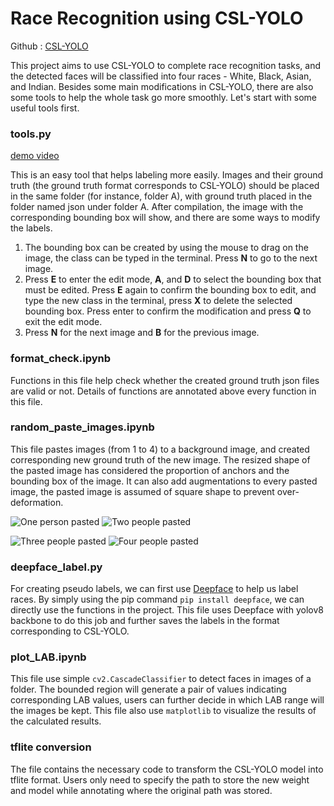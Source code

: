 # Race Recognition using CSL-YOLO
Github : [CSL-YOLO](https://github.com/D0352276/CSL-YOLO) 

This project aims to use CSL-YOLO to complete race recognition tasks, and the detected faces will be classified into four races - White, Black, Asian, and Indian. Besides some main modifications in CSL-YOLO, there are also some tools to help the whole task go more smoothly. Let's start with some useful tools first.

### tools.py

[demo video](https://youtu.be/JUGPkRoqEy0)

This is an easy tool that helps labeling more easily. Images and their ground truth (the ground truth format corresponds to CSL-YOLO) should be placed in the same folder (for instance, folder A), with ground truth placed in the folder named json under folder A. After compilation, the image with the corresponding bounding box will show, and there are some ways to modify the labels.
1. The bounding box can be created by using the mouse to drag on the image, the class can be typed in the terminal. Press **N** to go to the next image.
2. Press **E** to enter the edit mode, **A**, and **D** to select the bounding box that must be edited. Press **E** again to confirm the bounding box to edit, and type the new class in the terminal, press **X** to delete the selected bounding box. Press enter to confirm the modification and press **Q** to exit the edit mode.
3. Press **N** for the next image and **B** for the previous image.


### format_check.ipynb
Functions in this file help check whether the created ground truth json files are valid or not. Details of functions are annotated above every function in this file. 

### random_paste_images.ipynb
This file pastes images (from 1 to 4) to a background image, and created corresponding new ground truth of the new image. The resized shape of the pasted image has considered the proportion of anchors and the bounding box of the image. It can also add augmentations to every pasted image, the pasted image is assumed of square shape to prevent over-deformation.

![One person pasted](https://github.com/user-attachments/assets/c9eb7a65-306a-4582-a434-9d8551189124)
![Two people pasted](https://github.com/user-attachments/assets/618fd258-58e4-42d7-9bda-ca86369ef256)

![Three people pasted](https://github.com/user-attachments/assets/3641b43f-0ca2-4471-b198-2d696be6b6e0)
![Four people pasted](https://github.com/user-attachments/assets/f2ff934a-68c8-454e-90d5-0208fec699b3)

### deepface_label.py
For creating pseudo labels, we can first use [Deepface](https://github.com/serengil/deepface) to help us label races. By simply using the pip command `pip install deepface`, we can directly use the functions in the project. This file uses Deepface with yolov8 backbone to do this job and further saves the labels in the format corresponding to CSL-YOLO.

### plot_LAB.ipynb
This file use simple `cv2.CascadeClassifier` to detect faces in images of a folder. The bounded region will generate a pair of values indicating corresponding LAB values, users can further decide in which LAB range will the images be kept. This file also use `matplotlib` to visualize the results of the calculated results.

### tflite conversion
The file contains the necessary code to transform the CSL-YOLO model into tflite format. Users only need to specify the path to store the new weight and model while annotating where the original path was stored.
